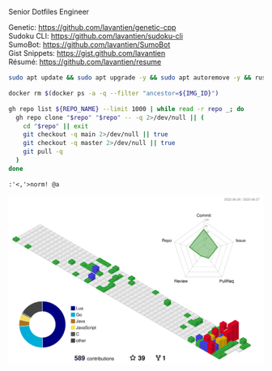 Senior Dotfiles Engineer  

Genetic: <https://github.com/lavantien/genetic-cpp>  
Sudoku CLI: <https://github.com/lavantien/sudoku-cli>  
SumoBot: <https://github.com/lavantien/SumoBot>  
Gist Snippets: <https://gist.github.com/lavantien>  
Résumé: <https://github.com/lavantien/resume>  

```bash
sudo apt update && sudo apt upgrade -y && sudo apt autoremove -y && rustup update && brew upgrade
```

```bash
docker rm $(docker ps -a -q --filter "ancestor=${IMG_ID}")
```

```bash
gh repo list ${REPO_NAME} --limit 1000 | while read -r repo _; do
  gh repo clone "$repo" "$repo" -- -q 2>/dev/null || (
    cd "$repo" || exit
    git checkout -q main 2>/dev/null || true
    git checkout -q master 2>/dev/null || true
    git pull -q
  )
done
```

```vim
:'<,'>norm! @a
```

![](./profile-3d-contrib/profile-gitblock.svg)
